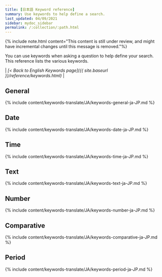 ```yaml
---
title: [日本語 Keyword reference]
summary: Use keywords to help define a search.
last_updated: 04/09/2021
sidebar: mydoc_sidebar
permalink: /:collection/:path.html
---
```

{% include note.html content="This content is still under review, and might have incremental changes until this message is removed."%}

You can use keywords when asking a question to help define your search. This
reference lists the various keywords.

| _[< Back to English Keywords page]({{ site.baseurl }}/reference/keywords.html)_ |

## General

{% include content/keywords-translate/JA/keywords-general-ja-JP.md %}

## Date

{% include content/keywords-translate/JA/keywords-date-ja-JP.md %}

## Time

{% include content/keywords-translate/JA/keywords-time-ja-JP.md %}

## Text

{% include content/keywords-translate/JA/keywords-text-ja-JP.md %}

## Number

{% include content/keywords-translate/JA/keywords-number-ja-JP.md %}

## Comparative

{% include content/keywords-translate/JA/keywords-comparative-ja-JP.md %}

<!--
## Location

{% include content/keywords-translate/JA/keywords-location-ja-JP.md %} -->

## Period

{% include content/keywords-translate/JA/keywords-period-ja-JP.md %}

<!-- ## Help

{% include content/keywords-translate/JA/keywords-help-ja-JP.md %} -->
